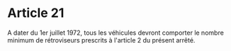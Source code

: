 # Article 21

A dater du 1er juillet 1972, tous les véhicules devront comporter le nombre minimum de rétroviseurs prescrits à l'article 2 du présent arrêté.
